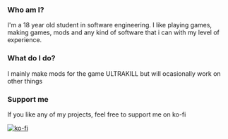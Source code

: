 ### Who am I?

I'm a 18 year old student in software engineering. I like playing games, making games, mods and any kind of software that i can with my level of experience.

### What do I do?

I mainly make mods for the game ULTRAKILL but will ocasionally work on other things

<!--[![ko-fi](https://ko-fi.com/img/githubbutton_sm.svg)](https://ko-fi.com/V7V3JCAG2)-->


### Support me

If you like any of my projects, feel free to support me on ko-fi

[![ko-fi](https://ko-fi.com/img/githubbutton_sm.svg)](https://ko-fi.com/V7V3JCAG2)
